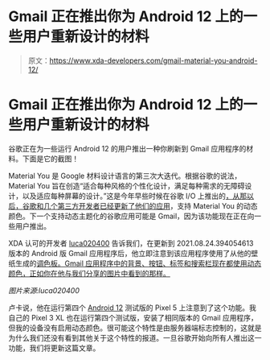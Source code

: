 # Gmail 正在推出你为 Android 12 上的一些用户重新设计的材料

> 原文：<https://www.xda-developers.com/gmail-material-you-android-12/>

# Gmail 正在推出你为 Android 12 上的一些用户重新设计的材料

谷歌正在为一些运行 Android 12 的用户推出一种你刷新到 Gmail 应用程序的材料。下面是它的截图！

Material You 是 Google 材料设计语言的第三次大迭代。根据谷歌的说法，Material You 旨在创造“适合每种风格的个性化设计，满足每种需求的无障碍设计，以及适应每种屏幕的设计。”这是今年早些时候在谷歌 I/O 上推出的[，从那以后，谷歌和几个第三方开发者](https://www.xda-developers.com/material-you/)[已经更新了他们的应用](https://www.xda-developers.com/tag/material-you/)，支持 Material You 的动态颜色。下一个支持动态主题化的谷歌应用可能是 Gmail，因为该功能现在正在向一些用户推出。

XDA 认可的开发者 [luca020400](https://forum.xda-developers.com/m/luca020400.5778309/) 告诉我们，在更新到 2021.08.24.394054613 版本的 Android 版 Gmail 应用程序后，他立即注意到该应用程序使用了从他的壁纸生成的[调色板。Gmail 应用程序中的背景、按钮、标签和搜索栏现在都使用动态颜色，正如你在他与我们分享的图片中看到的那样。](https://www.xda-developers.com/android-12-wallpaper-theme/)

*图片来源:luca020400*

卢卡说，他在运行第四个 [Android 12](https://www.xda-developers.com/android-12/) 测试版的 Pixel 5 上注意到了这个功能。我自己的 Pixel 3 XL 也在运行第四个测试版，安装了相同版本的 Gmail 应用程序，但我的设备没有启用动态颜色。很可能这个特性是由服务器端标志控制的，这就是为什么我们还没有看到其他关于这个特性的报道。一旦谷歌开始向所有人推出这一功能，我们将更新这篇文章。